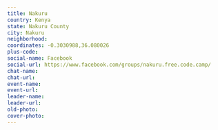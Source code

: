 ```yaml
---
title: Nakuru
country: Kenya
state: Nakuru County
city: Nakuru
neighborhood: 
coordinates: -0.3030988,36.080026
plus-code:
social-name: Facebook
social-url: https://www.facebook.com/groups/nakuru.free.code.camp/
chat-name:
chat-url:
event-name:
event-url:
leader-name:
leader-url:
old-photo: 
cover-photo:
---
```

